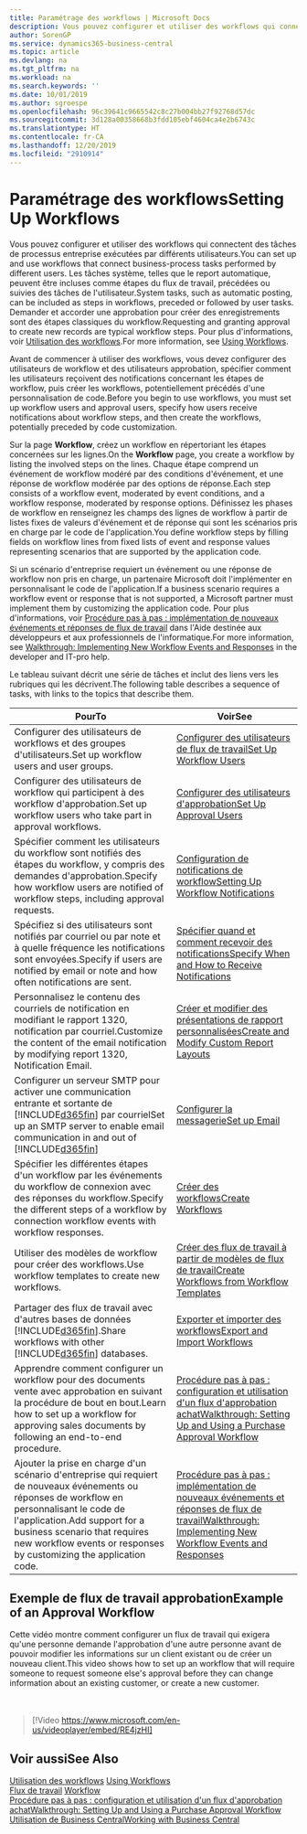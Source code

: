 ```yaml
---
title: Paramétrage des workflows | Microsoft Docs
description: Vous pouvez configurer et utiliser des workflows qui connectent des tâches de processus entreprise exécutées par différents utilisateurs. Les tâches système, telles que le report automatique, peuvent être incluses comme étapes du flux de travail, précédées ou suivies des tâches de l'utilisateur. Demander et accorder une approbation pour créer des enregistrements sont des étapes classiques du workflow.
author: SorenGP
ms.service: dynamics365-business-central
ms.topic: article
ms.devlang: na
ms.tgt_pltfrm: na
ms.workload: na
ms.search.keywords: ''
ms.date: 10/01/2019
ms.author: sgroespe
ms.openlocfilehash: 96c39641c9665542c8c27b004bb27f92768d57dc
ms.sourcegitcommit: 3d128a00358668b3fdd105ebf4604ca4e2b6743c
ms.translationtype: HT
ms.contentlocale: fr-CA
ms.lasthandoff: 12/20/2019
ms.locfileid: "2910914"
---
```

# <a name="setting-up-workflows"></a><span data-ttu-id="0db2b-105">Paramétrage des workflows</span><span class="sxs-lookup"><span data-stu-id="0db2b-105">Setting Up Workflows</span></span>
<span data-ttu-id="0db2b-106">Vous pouvez configurer et utiliser des workflows qui connectent des tâches de processus entreprise exécutées par différents utilisateurs.</span><span class="sxs-lookup"><span data-stu-id="0db2b-106">You can set up and use workflows that connect business-process tasks performed by different users.</span></span> <span data-ttu-id="0db2b-107">Les tâches système, telles que le report automatique, peuvent être incluses comme étapes du flux de travail, précédées ou suivies des tâches de l'utilisateur.</span><span class="sxs-lookup"><span data-stu-id="0db2b-107">System tasks, such as automatic posting, can be included as steps in workflows, preceded or followed by user tasks.</span></span> <span data-ttu-id="0db2b-108">Demander et accorder une approbation pour créer des enregistrements sont des étapes classiques du workflow.</span><span class="sxs-lookup"><span data-stu-id="0db2b-108">Requesting and granting approval to create new records are typical workflow steps.</span></span> <span data-ttu-id="0db2b-109">Pour plus d'informations, voir [Utilisation des workflows](across-use-workflows.md).</span><span class="sxs-lookup"><span data-stu-id="0db2b-109">For more information, see [Using Workflows](across-use-workflows.md).</span></span>  

 <span data-ttu-id="0db2b-110">Avant de commencer à utiliser des workflows, vous devez configurer des utilisateurs de workflow et des utilisateurs approbation, spécifier comment les utilisateurs reçoivent des notifications concernant les étapes de workflow, puis créer les workflows, potentiellement précédés d'une personnalisation de code.</span><span class="sxs-lookup"><span data-stu-id="0db2b-110">Before you begin to use workflows, you must set up workflow users and approval users, specify how users receive notifications about workflow steps, and then create the workflows, potentially preceded by code customization.</span></span>  

 <span data-ttu-id="0db2b-111">Sur la page **Workflow**, créez un workflow en répertoriant les étapes concernées sur les lignes.</span><span class="sxs-lookup"><span data-stu-id="0db2b-111">On the **Workflow** page, you create a workflow by listing the involved steps on the lines.</span></span> <span data-ttu-id="0db2b-112">Chaque étape comprend un événement de workflow modéré par des conditions d'événement, et une réponse de workflow modérée par des options de réponse.</span><span class="sxs-lookup"><span data-stu-id="0db2b-112">Each step consists of a workflow event, moderated by event conditions, and a workflow response, moderated by response options.</span></span> <span data-ttu-id="0db2b-113">Définissez les phases de workflow en renseignez les champs des lignes de workflow à partir de listes fixes de valeurs d'événement et de réponse qui sont les scénarios pris en charge par le code de l'application.</span><span class="sxs-lookup"><span data-stu-id="0db2b-113">You define workflow steps by filling fields on workflow lines from fixed lists of event and response values representing scenarios that are supported by the application code.</span></span>  

 <span data-ttu-id="0db2b-114">Si un scénario d'entreprise requiert un événement ou une réponse de workflow non pris en charge, un partenaire Microsoft doit l'implémenter en personnalisant le code de l'application.</span><span class="sxs-lookup"><span data-stu-id="0db2b-114">If a business scenario requires a workflow event or response that is not supported, a Microsoft partner must implement them by customizing the application code.</span></span> <span data-ttu-id="0db2b-115">Pour plus d'informations, voir [Procédure pas à pas : implémentation de nouveaux événements et réponses de flux de travail](/dynamics-nav/Walkthrough--Implementing-New-Workflow-Events-and-Responses) dans l'Aide destinée aux développeurs et aux professionnels de l'informatique.</span><span class="sxs-lookup"><span data-stu-id="0db2b-115">For more information, see [Walkthrough: Implementing New Workflow Events and Responses](/dynamics-nav/Walkthrough--Implementing-New-Workflow-Events-and-Responses) in the developer and IT-pro help.</span></span>

 <span data-ttu-id="0db2b-116">Le tableau suivant décrit une série de tâches et inclut des liens vers les rubriques qui les décrivent.</span><span class="sxs-lookup"><span data-stu-id="0db2b-116">The following table describes a sequence of tasks, with links to the topics that describe them.</span></span>  

|<span data-ttu-id="0db2b-117">**Pour**</span><span class="sxs-lookup"><span data-stu-id="0db2b-117">**To**</span></span>|<span data-ttu-id="0db2b-118">**Voir**</span><span class="sxs-lookup"><span data-stu-id="0db2b-118">**See**</span></span>|  
|------------|-------------|  
|<span data-ttu-id="0db2b-119">Configurer des utilisateurs de workflows et des groupes d'utilisateurs.</span><span class="sxs-lookup"><span data-stu-id="0db2b-119">Set up workflow users and user groups.</span></span>|[<span data-ttu-id="0db2b-120">Configurer des utilisateurs de flux de travail</span><span class="sxs-lookup"><span data-stu-id="0db2b-120">Set Up Workflow Users</span></span>](across-how-to-set-up-workflow-users.md)|  
|<span data-ttu-id="0db2b-121">Configurer des utilisateurs de workflow qui participent à des workflow d'approbation.</span><span class="sxs-lookup"><span data-stu-id="0db2b-121">Set up workflow users who take part in approval workflows.</span></span>|[<span data-ttu-id="0db2b-122">Configurer des utilisateurs d'approbation</span><span class="sxs-lookup"><span data-stu-id="0db2b-122">Set Up Approval Users</span></span>](across-how-to-set-up-approval-users.md)|  
|<span data-ttu-id="0db2b-123">Spécifier comment les utilisateurs du workflow sont notifiés des étapes du workflow, y compris des demandes d'approbation.</span><span class="sxs-lookup"><span data-stu-id="0db2b-123">Specify how workflow users are notified of workflow steps, including approval requests.</span></span>|[<span data-ttu-id="0db2b-124">Configuration de notifications de workflow</span><span class="sxs-lookup"><span data-stu-id="0db2b-124">Setting Up Workflow Notifications</span></span>](across-setting-up-workflow-notifications.md)|  
|<span data-ttu-id="0db2b-125">Spécifiez si des utilisateurs sont notifiés par courriel ou par note et à quelle fréquence les notifications sont envoyées.</span><span class="sxs-lookup"><span data-stu-id="0db2b-125">Specify if users are notified by email or note and how often notifications are sent.</span></span>|[<span data-ttu-id="0db2b-126">Spécifier quand et comment recevoir des notifications</span><span class="sxs-lookup"><span data-stu-id="0db2b-126">Specify When and How to Receive Notifications</span></span>](across-how-to-specify-when-and-how-to-receive-notifications.md)|  
|<span data-ttu-id="0db2b-127">Personnalisez le contenu des courriels de notification en modifiant le rapport 1320, notification par courriel.</span><span class="sxs-lookup"><span data-stu-id="0db2b-127">Customize the content of the email notification by modifying report 1320, Notification Email.</span></span>|[<span data-ttu-id="0db2b-128">Créer et modifier des présentations de rapport personnalisées</span><span class="sxs-lookup"><span data-stu-id="0db2b-128">Create and Modify Custom Report Layouts</span></span>](ui-how-create-custom-report-layout.md)|  
|<span data-ttu-id="0db2b-129">Configurer un serveur SMTP pour activer une communication entrante et sortante de [!INCLUDE[d365fin](includes/d365fin_md.md)] par courriel</span><span class="sxs-lookup"><span data-stu-id="0db2b-129">Set up an SMTP server to enable email communication in and out of [!INCLUDE[d365fin](includes/d365fin_md.md)]</span></span>|[<span data-ttu-id="0db2b-130">Configurer la messagerie</span><span class="sxs-lookup"><span data-stu-id="0db2b-130">Set up Email</span></span>](admin-how-setup-email.md)|
|<span data-ttu-id="0db2b-131">Spécifier les différentes étapes d'un workflow par les événements du workflow de connexion avec des réponses du workflow.</span><span class="sxs-lookup"><span data-stu-id="0db2b-131">Specify the different steps of a workflow by connection workflow events with workflow responses.</span></span>|[<span data-ttu-id="0db2b-132">Créer des workflows</span><span class="sxs-lookup"><span data-stu-id="0db2b-132">Create Workflows</span></span>](across-how-to-create-workflows.md)|  
|<span data-ttu-id="0db2b-133">Utiliser des modèles de workflow pour créer des workflows.</span><span class="sxs-lookup"><span data-stu-id="0db2b-133">Use workflow templates to create new workflows.</span></span>|[<span data-ttu-id="0db2b-134">Créer des flux de travail à partir de modèles de flux de travail</span><span class="sxs-lookup"><span data-stu-id="0db2b-134">Create Workflows from Workflow Templates</span></span>](across-how-to-create-workflows-from-workflow-templates.md)|  
|<span data-ttu-id="0db2b-135">Partager des flux de travail avec d'autres bases de données [!INCLUDE[d365fin](includes/d365fin_md.md)].</span><span class="sxs-lookup"><span data-stu-id="0db2b-135">Share workflows with other [!INCLUDE[d365fin](includes/d365fin_md.md)] databases.</span></span>|[<span data-ttu-id="0db2b-136">Exporter et importer des workflows</span><span class="sxs-lookup"><span data-stu-id="0db2b-136">Export and Import Workflows</span></span>](across-how-to-export-and-import-workflows.md)|  
|<span data-ttu-id="0db2b-137">Apprendre comment configurer un workflow pour des documents vente avec approbation en suivant la procédure de bout en bout.</span><span class="sxs-lookup"><span data-stu-id="0db2b-137">Learn how to set up a workflow for approving sales documents by following an end-to-end procedure.</span></span>|[<span data-ttu-id="0db2b-138">Procédure pas à pas : configuration et utilisation d'un flux d'approbation achat</span><span class="sxs-lookup"><span data-stu-id="0db2b-138">Walkthrough: Setting Up and Using a Purchase Approval Workflow</span></span>](walkthrough-setting-up-and-using-a-purchase-approval-workflow.md)|  
|<span data-ttu-id="0db2b-139">Ajouter la prise en charge d'un scénario d'entreprise qui requiert de nouveaux événements ou réponses de workflow en personnalisant le code de l'application.</span><span class="sxs-lookup"><span data-stu-id="0db2b-139">Add support for a business scenario that requires new workflow events or responses by customizing the application code.</span></span>|[<span data-ttu-id="0db2b-140">Procédure pas à pas : implémentation de nouveaux événements et réponses de flux de travail</span><span class="sxs-lookup"><span data-stu-id="0db2b-140">Walkthrough: Implementing New Workflow Events and Responses</span></span>](/dynamics-nav/Walkthrough--Implementing-New-Workflow-Events-and-Responses)|  

## <a name="example-of-an-approval-workflow"></a><span data-ttu-id="0db2b-141">Exemple de flux de travail approbation</span><span class="sxs-lookup"><span data-stu-id="0db2b-141">Example of an Approval Workflow</span></span>
<span data-ttu-id="0db2b-142">Cette vidéo montre comment configurer un flux de travail qui exigera qu'une personne demande l'approbation d'une autre personne avant de pouvoir modifier les informations sur un client existant ou de créer un nouveau client.</span><span class="sxs-lookup"><span data-stu-id="0db2b-142">This video shows how to set up an workflow that will require someone to request someone else's approval before they can change information about an existing customer, or create a new customer.</span></span>  
<br><br>  

> [!Video https://www.microsoft.com/en-us/videoplayer/embed/RE4jzHI]

## <a name="see-also"></a><span data-ttu-id="0db2b-143">Voir aussi</span><span class="sxs-lookup"><span data-stu-id="0db2b-143">See Also</span></span>  
 <span data-ttu-id="0db2b-144">[Utilisation des workflows](across-use-workflows.md) </span><span class="sxs-lookup"><span data-stu-id="0db2b-144">[Using Workflows](across-use-workflows.md) </span></span>  
 <span data-ttu-id="0db2b-145">[Flux de travail](across-workflow.md) </span><span class="sxs-lookup"><span data-stu-id="0db2b-145">[Workflow](across-workflow.md) </span></span>  
 [<span data-ttu-id="0db2b-146">Procédure pas à pas : configuration et utilisation d'un flux d'approbation achat</span><span class="sxs-lookup"><span data-stu-id="0db2b-146">Walkthrough: Setting Up and Using a Purchase Approval Workflow</span></span>](walkthrough-setting-up-and-using-a-purchase-approval-workflow.md)  
 [<span data-ttu-id="0db2b-147">Utilisation de Business Central</span><span class="sxs-lookup"><span data-stu-id="0db2b-147">Working with Business Central</span></span>](ui-work-product.md)
